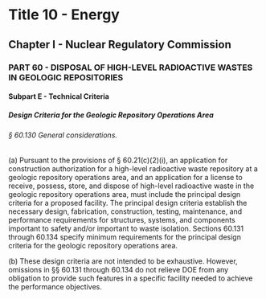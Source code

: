 
# Title 10 - Energy
## Chapter I - Nuclear Regulatory Commission
### PART 60 - DISPOSAL OF HIGH-LEVEL RADIOACTIVE WASTES IN GEOLOGIC REPOSITORIES
#### Subpart E - Technical Criteria
##### Design Criteria for the Geologic Repository Operations Area
###### § 60.130 General considerations.

(a) Pursuant to the provisions of § 60.21(c)(2)(i), an application for construction authorization for a high-level radioactive waste repository at a geologic repository operations area, and an application for a license to receive, possess, store, and dispose of high-level radioactive waste in the geologic repository operations area, must include the principal design criteria for a proposed facility. The principal design criteria establish the necessary design, fabrication, construction, testing, maintenance, and performance requirements for structures, systems, and components important to safety and/or important to waste isolation. Sections 60.131 through 60.134 specify minimum requirements for the principal design criteria for the geologic repository operations area.

(b) These design criteria are not intended to be exhaustive. However, omissions in §§ 60.131 through 60.134 do not relieve DOE from any obligation to provide such features in a specific facility needed to achieve the performance objectives.
